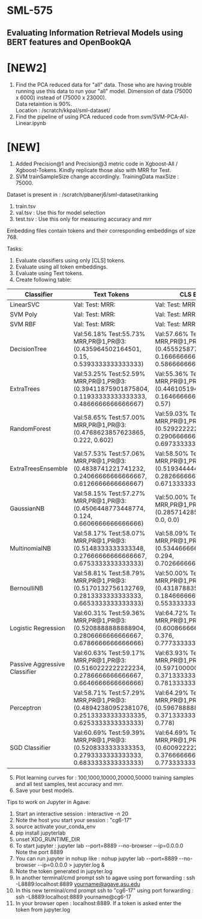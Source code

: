 # SML-575
## Evaluating Information Retrieval Models using BERT features and OpenBookQA 

# [NEW2]
1. Find the PCA reduced data for "all" data. Those who are having trouble running use this data to run your "all" model. Dimension of data (75000 x 6000) instead of (75000 x 23000).  
Data retaintion is 90%.  
Location : /scratch/kkpal/sml-dataset/
2. Find the pipeline of using PCA reduced code from svm/SVM-PCA-All-Linear.ipynb

# [NEW]
1. Added Precision@1 and Precision@3 metric code in Xgboost-All / Xgboost-Tokens. Kindly replicate those also with MRR for Test.
2. SVM trainSampleSize change accordingly. TrainingData maxSize : 75000.


Dataset is present in : /scratch/pbanerj6/sml-dataset/ranking 
 
1. train.tsv 
2. val.tsv : Use this for model selection
3. test.tsv : Use this only for measuring accuracy and mrr

Embedding files contain tokens and their corresponding embeddings of size 768. 

Tasks:
1. Evaluate classifiers using only [CLS] tokens.
2. Evaluate using all token embeddings.
3. Evaluate using Text tokens.
4. Create following table:

| Classifier | Text Tokens | CLS Emb | All Tokens| All PCA Tokens |
|------------|-------------|---------|-----------|-----------|
| LinearSVC  | Val: Test: MRR:| Val: Test: MRR: | Val: Test: MRR:| Val: Test: MRR:|
| SVM Poly  | Val: Test: MRR:| Val: Test: MRR: | Val: Test: MRR:| Val: Test: MRR:|
| SVM RBF  | Val: Test: MRR:| Val: Test: MRR: | Val: Test: MRR:|  Val: Test: MRR:|
| DecisionTree  | Val:56.18% Test:55.73% MRR,PR@1,PR@3:(0.435964502164501, 0.15, 0.5393333333333333)| Val:57.66% Test:56.80% MRR,PR@1,PR@3:(0.45552587782587617, 0.16666666666666666, 0.5866666666666667) | Val:55.84% Test:55.68% MRR,PR@1,PR@3:(0.4611036075036066, 0.18333333333333332, 0.5826666666666667)| Val:55.64% Test:55.93% MRR,PR@1,PR@3:(0.4412522366522349, 0.14466666666666667, 0.5573333333333333)|
| ExtraTrees  | Val:53.25% Test:52.59% MRR,PR@1,PR@3:(0.39411875901875804, 0.11933333333333333, 0.4866666666666667) | Val:55.36% Test:55.16% MRR,PR@1,PR@3:(0.44610519480519406, 0.16466666666666666, 0.57) | Val:54.39% Test:53.60% MRR,PR@1,PR@3:(0.40922029822029676, 0.126, 0.4573333333333333)| Val:51.01% Test:50.25% MRR,PR@1,PR@3:(0.3928292448292439, 0.13733333333333334, 0.44)|
| RandomForest | Val:58.65% Test:57.00% MRR,PR@1,PR@3:(0.4768623857623865, 0.222, 0.602)| Val:59.03% Test:59.21% MRR,PR@1,PR@3:(0.5292222222222241, 0.2906666666666667, 0.6973333333333334) | Val:58.76% Test:57.88% MRR,PR@1,PR@3:(0.5313962962962976, 0.29533333333333334, 0.69)| Val:50.53% Test:50.21% MRR,PR@1,PR@3:(0.40951861471861456, 0.16133333333333333, 0.506)| Val:52.59% Test:52.24% MRR,PR@1,PR@3:0.21 sec|
| ExtraTreesEnsemble | Val:57.53% Test:57.06% MRR,PR@1,PR@3:(0.4838741221741232, 0.24066666666666667, 0.6126666666666667)| Val:58.50% Test:58.32% MRR,PR@1,PR@3:(0.5193444444444472, 0.2826666666666667, 0.6713333333333333) | Val:57.74% Test:56.74% MRR,PR@1,PR@3:(0.5080313131313139, 0.26866666666666666, 0.6526666666666666)| Val:50.53% Test:50.21% MRR,PR@1,PR@3:(0.40951861471861456, 0.16133333333333333, 0.506)|
| GaussianNB | Val:58.15% Test:57.27% MRR,PR@1,PR@3:(0.4506448773448774, 0.124, 0.6606666666666666) | Val:50.00% Test:50.00% MRR,PR@1,PR@3:(0.2857142857142808, 0.0, 0.0) | Val:50.00% Test:50.00% MRR,PR@1,PR@3:(0.2857142857142808, 0.0, 0.0) | Val:50.00% Test:50.00% MRR,PR@1,PR@3:(0.2857142857142808, 0.0, 0.0) |
| MultinomialNB | Val:58.17% Test:58.07% MRR,PR@1,PR@3:(0.5148333333333348, 0.27666666666666667, 0.6753333333333333) | Val:58.09% Test:57.85% MRR,PR@1,PR@3:(0.5344666666666683, 0.294, 0.7026666666666667) | Val:54.79% Test:54.29% MRR,PR@1,PR@3:(0.32872857142856615, 0.002, 0.44533333333333336) | Val:54.62% Test:54.49% MRR,PR@1,PR@3:(0.4761777777777788, 0.21133333333333335, 0.6453333333333333) |
| BernoulliNB | Val:58.81% Test:58.79% MRR,PR@1,PR@3:(0.5170132756132769, 0.2813333333333333, 0.6653333333333333) | Val:50.00% Test:50.00% MRR,PR@1,PR@3:(0.4318788359788366, 0.18466666666666667, 0.5533333333333333) | Val:50.00% Test:50.00% MRR,PR@1,PR@3:(0.2857142857142808, 0.0, 0.0) | Val:50.00% Test:50.00% MRR,PR@1,PR@3:(0.41022592592592627, 0.168, 0.508) |
| Logistic Regression | Val:60.31% Test:59.36% MRR,PR@1,PR@3:(0.5208888888888904, 0.2806666666666667, 0.6786666666666666)| Val:64.72% Test:65.11% MRR,PR@1,PR@3:(0.6008666666666689, 0.376, 0.7773333333333333)| Val:59.56% Test:58.38% MRR,PR@1,PR@3:(0.5391238095238106, 0.312, 0.686)| Val: Test: MRR,PR@1,PR@3:|
| Passive Aggressive Classifier | Val:60.63% Test:59.17% MRR,PR@1,PR@3:(0.5160222222222234, 0.2786666666666667, 0.6646666666666666)| Val:63.93% Test:64.25% MRR,PR@1,PR@3:(0.5971000000000024, 0.37133333333333335, 0.7813333333333333) | Val: Test: MRR,PR@1,PR@3:| Val:63.02% Test:62.95% MRR,PR@1,PR@3:(0.5707571428571455, 0.34933333333333333, 0.7313333333333333)|
| Perceptron | Val:58.71% Test:57.29% MRR,PR@1,PR@3:(0.48942380952381076, 0.25133333333333335, 0.6253333333333333)| Val:64.29% Test:65.07% MRR,PR@1,PR@3:(0.5967888888888915, 0.37133333333333335, 0.778)| Val: Test: MRR,PR@1,PR@3:| Val:61.00% Test:61.11% MRR,PR@1,PR@3:(0.5557571428571451, 0.33, 0.712)|
| SGD Classifier | Val:60.69% Test:59.39% MRR,PR@1,PR@3:(0.5208333333333353, 0.2793333333333333, 0.6833333333333333)| Val:64.69% Test:64.27% MRR,PR@1,PR@3:(0.6009222222222241, 0.37666666666666665, 0.7733333333333333) | Val: Test: MRR,PR@1,PR@3:| Val:64.29% Test:64.53% MRR,PR@1,PR@3:(0.5971925925925942, 0.37666666666666665, 0.7766666666666666)|


5. Plot learning curves for : 100,1000,10000,20000,50000 training samples and all test samples, test accuracy and mrr.
6. Save your best models.




Tips to work on Jupyter in Agave:

1. Start an interactive session : interactive -n 20 
2. Note the host you start your session : "cg6-17"
3. source activate your_conda_env
4. pip install jupyterlab
5. unset XDG_RUNTIME_DIR
6. To start jupyter : jupyter lab --port=8889 --no-browser --ip=0.0.0.0 
Note the port 8889
7. You can run jupyter in nohup like : nohup jupyter lab --port=8889 --no-browser --ip=0.0.0.0 > jupyter.log &
8. Note the token generated in jupyter.log 
9. In another terminal/cmd prompt ssh to agave using port forwarding : ssh -L8889:localhost:8889 yourname@agave.asu.edu
10. In this new terminal/cmd prompt ssh to "cg6-17" using port forwarding : ssh -L8889:localhost:8889 yourname@cg6-17
11. In your browser open : localhost:8889. If a token is asked enter the token from jupyter.log




